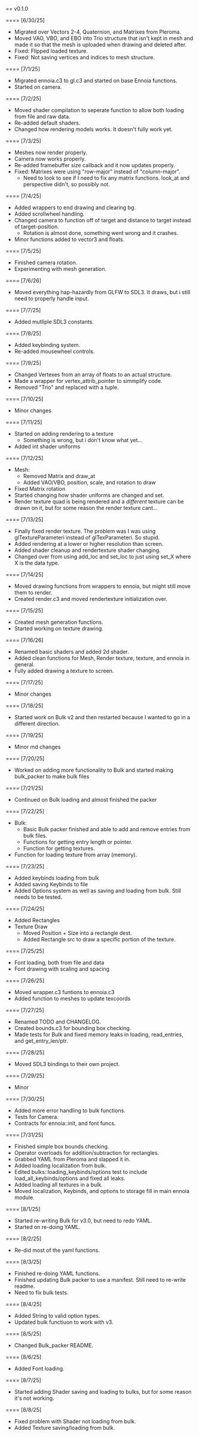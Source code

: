 
== v0.1.0

==== [6/30/25]
- Migrated over Vectors 2-4, Quaternion, and Matrixes from Pleroma.
- Moved VAO, VBO, and EBO into Trio structure that isn't kept in mesh and made it so that the mesh is uploaded when drawing and deleted after.
- Fixed: Flipped loaded texture.
- Fixed: Not saving vertices and indices to mesh structure.

==== [7/1/25]
- Migrated ennoia.c3 to gl.c3 and started on base Ennoia functions.
- Started on camera.

==== [7/2/25]
- Moved shader compilation to seperate function to allow both loading from file and raw data.
- Re-added default shaders.
- Changed how rendering models works. It doesn't fully work yet.

==== [7/3/25]
- Meshes now render properly.
- Camera now works properly.
- Re-added framebuffer size callback and it now updates properly.
- Fixed: Matrixes were using "row-major" instead of "column-major".
  - Need to look to see if I need to fix any matrix functions. look_at and perspective didn't, so possibly not.

==== [7/4/25]
- Added wrappers to end drawing and clearing bg.
- Added scrollwheel handling.
- Changed camera to function off of target and distance to target instead of target-position.
  - Rotation is almost done, something went wrong and it crashes.
- Minor functions added to vector3 and floats.

==== [7/5/25]
- Finished camera rotation.
- Experimenting with mesh generation.

==== [7/6/26]
- Moved everything hap-hazardly from GLFW to SDL3. It draws, but i still need to properly handle input.

==== [7/7/25]
- Added mutliple SDL3 constants.

==== [7/8/25]
- Added keybinding system.
- Re-added mousewheel controls.

==== [7/9/25]
- Changed Vertexes from an array of floats to an actual structure.
- Made a wrapper for vertex_attrib_pointer to simmplify code.
- Removed "Trio" and replaced with a tuple.

==== [7/10/25]
- Minor changes

==== [7/11/25]
- Started on adding rendering to a texture
  - Something is wrong, but i don't know what yet...
- Added int shader uniforms

==== [7/12/25]
- Mesh:
  - Removed Matrix and draw_at
  - Added VAO/VBO, position, scale, and rotation to draw
- Fixed Matrix rotation
- Started changing how shader uniforms are changed and set.
- Render texture quad is being rendered and a *different* texture can be drawn on it, but for some reason the render texture cant...

==== [7/13/25]
- Finally fixed render texture. The problem was I was using glTextureParameteri instead of glTexParameteri. So stupid.
- Added rendering at a lower or higher resolution than screen.
- Added shader cleanup and rendertexture shader changing.
- Changed over from using add_loc and set_loc to just using set_X where X is the data type.

==== [7/14/25]
- Moved drawing functions from wrappers to ennoia, but might still move them to render.
- Created render.c3 and moved rendertexture initialization over.

==== [7/15/25]
- Created mesh generation functions.
- Started working on texture drawing.

==== [7/16/26]
- Renamed basic shaders and added 2d shader.
- Added clean functions for Mesh, Render texture, texture, and ennoia in general.
- Fully added drawing a texture to screen.

==== [7/17/25]
- Minor changes

==== [7/18/25]
- Started work on Bulk v2 and then restarted because I wanted to go in a different direction.

==== [7/19/25]
- Minor md changes

==== [7/20/25]
- Worked on adding more functionality to Bulk and started making bulk_packer to make bulk files

==== [7/21/25]
- Continued on Bulk loading and almost finished the packer

==== [7/22/25]
- Bulk:
  - Basic Bulk packer finished and able to add and remove entries from bulk files.
  - Functions for getting entry length or pointer.
  - Function for getting textures.
- Function for loading texture from array (memory).

==== [7/23/25]
- Added keybinds loading from bulk
- Added saving Keybinds to file
- Added Options system as well as saving and loading from bulk. Still needs to be tested.

==== [7/24/25]
- Added Rectangles
- Texture Draw
  - Moved Position + Size into a rectangle dest.
  - Added Rectangle src to draw a specific portion of the texture.

==== [7/25/25]
- Font loading, both from file and data
- Font drawing with scaling and spacing

==== [7/26/25]
- Moved wrapper.c3 funtions to ennoia.c3
- Added function to meshes to update texcoords

==== [7/27/25]
- Renamed TODO and CHANGELOG.
- Created bounds.c3 for bounding box checking.
- Made tests for Bulk and fixed memory leaks in loading, read_entries, and get_entry_len/ptr.

==== [7/28/25]
- Moved SDL3 bindings to their own project.

==== [7/29/25]
- Minor

==== [7/30/25]
- Added more error handling to bulk functions.
- Tests for Camera.
- Contracts for ennoia::init, and font funcs.

==== [7/31/25]
- Finished simple box bounds checking.
- Operator overloads for addition/subtraction for rectangles.
- Grabbed YAML from Pleroma and slapped it in.
- Added loading localization from bulk.
- Edited bulks::loading_keybinds/options test to include load_all_keybinds/options and fixed all leaks.
- Added loading all textures in a bulk.
- Moved localization, Keybinds, and options to storage fill in main ennoia module.

==== [8/1/25]
- Started re-writing Bulk for v3.0, but need to redo YAML.
- Started on re-doing YAML.

==== [8/2/25]
- Re-did most of the yaml functions.

==== [8/3/25]
- Finished re-doing YAML functions.
- Finished updating Bulk packer to use a manifest. Still need to re-write readme.
- Need to fix bulk tests.

==== [8/4/25]
- Added String to valid option types.
- Updated bulk functiuon to work with v3.

==== [8/5/25]
- Changed Bulk_packer README.

==== [8/6/25]
- Added Font loading.

==== [8/7/25]
- Started adding Shader saving and loading to bulks, but for some reason it's not working.

==== [8/8/25]
- Fixed problem with Shader not loading from bulk.
- Added Texture saving/loading from bulk.

